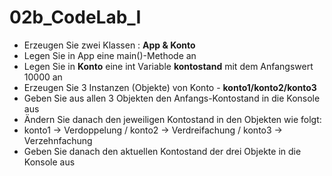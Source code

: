 # 02b_CodeLab_I

- Erzeugen Sie zwei Klassen : **App & Konto**
- Legen Sie in App eine main()-Methode an
- Legen Sie in **Konto** eine int Variable **kontostand** mit dem Anfangswert 10000 an
- Erzeugen Sie 3 Instanzen (Objekte) von Konto - **konto1/konto2/konto3**
- Geben Sie aus allen 3 Objekten den Anfangs-Kontostand in die Konsole aus
- Ändern Sie danach den jeweiligen Kontostand in den Objekten wie folgt:
-  konto1 → Verdoppelung / konto2 → Verdreifachung / konto3 → Verzehnfachung
- Geben Sie danach den aktuellen Kontostand der drei Objekte in die Konsole aus
